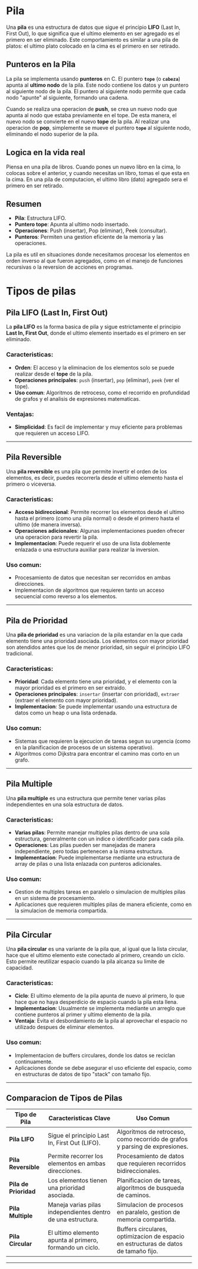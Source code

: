 # Pila

Una **pila** es una estructura de datos que sigue el principio **LIFO** (Last In, First Out), lo que significa que el ultimo elemento en ser agregado es el primero en ser eliminado. Este comportamiento es similar a una pila de platos: el ultimo plato colocado en la cima es el primero en ser retirado.

## Punteros en la Pila

La pila se implementa usando **punteros** en C. El puntero **`tope`** (o **`cabeza`**) apunta al **ultimo nodo** de la pila. Este nodo contiene los datos y un puntero al siguiente nodo de la pila. El puntero al siguiente nodo permite que cada nodo "apunte" al siguiente, formando una cadena.

Cuando se realiza una operacion de **push**, se crea un nuevo nodo que apunta al nodo que estaba previamente en el tope. De esta manera, el nuevo nodo se convierte en el nuevo **tope** de la pila. Al realizar una operacion de **pop**, simplemente se mueve el puntero **`tope`** al siguiente nodo, eliminando el nodo superior de la pila.

## Logica en la vida real

Piensa en una pila de libros. Cuando pones un nuevo libro en la cima, lo colocas sobre el anterior, y cuando necesitas un libro, tomas el que esta en la cima. En una pila de computacion, el ultimo libro (dato) agregado sera el primero en ser retirado.

## Resumen

- **Pila**: Estructura LIFO.
- **Puntero tope**: Apunta al ultimo nodo insertado.
- **Operaciones**: Push (insertar), Pop (eliminar), Peek (consultar).
- **Punteros**: Permiten una gestion eficiente de la memoria y las operaciones.

La pila es util en situaciones donde necesitamos procesar los elementos en orden inverso al que fueron agregados, como en el manejo de funciones recursivas o la reversion de acciones en programas.

# Tipos de pilas

## Pila LIFO (Last In, First Out)

La **pila LIFO** es la forma basica de pila y sigue estrictamente el principio **Last In, First Out**, donde el ultimo elemento insertado es el primero en ser eliminado.

### Caracteristicas:
- **Orden**: El acceso y la eliminacion de los elementos solo se puede realizar desde el **tope** de la pila.
- **Operaciones principales**: `push` (insertar), `pop` (eliminar), `peek` (ver el tope).
- **Uso comun**: Algoritmos de retroceso, como el recorrido en profundidad de grafos y el analisis de expresiones matematicas.

### Ventajas:
- **Simplicidad**: Es facil de implementar y muy eficiente para problemas que requieren un acceso LIFO.

---

## Pila Reversible

Una **pila reversible** es una pila que permite invertir el orden de los elementos, es decir, puedes recorrerla desde el ultimo elemento hasta el primero o viceversa.

### Caracteristicas:
- **Acceso bidireccional**: Permite recorrer los elementos desde el ultimo hasta el primero (como una pila normal) o desde el primero hasta el ultimo (de manera inversa).
- **Operaciones adicionales**: Algunas implementaciones pueden ofrecer una operacion para revertir la pila.
- **Implementacion**: Puede requerir el uso de una lista doblemente enlazada o una estructura auxiliar para realizar la inversion.

### Uso comun:
- Procesamiento de datos que necesitan ser recorridos en ambas direcciones.
- Implementacion de algoritmos que requieren tanto un acceso secuencial como reverso a los elementos.

---

## Pila de Prioridad

Una **pila de prioridad** es una variacion de la pila estandar en la que cada elemento tiene una prioridad asociada. Los elementos con mayor prioridad son atendidos antes que los de menor prioridad, sin seguir el principio LIFO tradicional.

### Caracteristicas:
- **Prioridad**: Cada elemento tiene una prioridad, y el elemento con la mayor prioridad es el primero en ser extraido.
- **Operaciones principales**: `insertar` (insertar con prioridad), `extraer` (extraer el elemento con mayor prioridad).
- **Implementacion**: Se puede implementar usando una estructura de datos como un heap o una lista ordenada.

### Uso comun:
- Sistemas que requieren la ejecucion de tareas segun su urgencia (como en la planificacion de procesos de un sistema operativo).
- Algoritmos como Dijkstra para encontrar el camino mas corto en un grafo.

---

## Pila Multiple

Una **pila multiple** es una estructura que permite tener varias pilas independientes en una sola estructura de datos.

### Caracteristicas:
- **Varias pilas**: Permite manejar multiples pilas dentro de una sola estructura, generalmente con un indice o identificador para cada pila.
- **Operaciones**: Las pilas pueden ser manejadas de manera independiente, pero todas pertenecen a la misma estructura.
- **Implementacion**: Puede implementarse mediante una estructura de array de pilas o una lista enlazada con punteros adicionales.

### Uso comun:
- Gestion de multiples tareas en paralelo o simulacion de multiples pilas en un sistema de procesamiento.
- Aplicaciones que requieren multiples pilas de manera eficiente, como en la simulacion de memoria compartida.

---

## Pila Circular

Una **pila circular** es una variante de la pila que, al igual que la lista circular, hace que el ultimo elemento este conectado al primero, creando un ciclo. Esto permite reutilizar espacio cuando la pila alcanza su limite de capacidad.

### Caracteristicas:
- **Ciclo**: El ultimo elemento de la pila apunta de nuevo al primero, lo que hace que no haya desperdicio de espacio cuando la pila esta llena.
- **Implementacion**: Usualmente se implementa mediante un arreglo que contiene punteros al primer y ultimo elemento de la pila.
- **Ventaja**: Evita el desbordamiento de la pila al aprovechar el espacio no utilizado despues de eliminar elementos.

### Uso comun:
- Implementacion de buffers circulares, donde los datos se reciclan continuamente.
- Aplicaciones donde se debe asegurar el uso eficiente del espacio, como en estructuras de datos de tipo "stack" con tamaño fijo.

---

## Comparacion de Tipos de Pilas

| **Tipo de Pila**           | **Caracteristicas Clave**                                  | **Uso Comun**                                              |
|----------------------------|------------------------------------------------------------|------------------------------------------------------------|
| **Pila LIFO**              | Sigue el principio Last In, First Out (LIFO).              | Algoritmos de retroceso, como recorrido de grafos y parsing de expresiones. |
| **Pila Reversible**        | Permite recorrer los elementos en ambas direcciones.       | Procesamiento de datos que requieren recorridos bidireccionales. |
| **Pila de Prioridad**      | Los elementos tienen una prioridad asociada.               | Planificacion de tareas, algoritmos de busqueda de caminos. |
| **Pila Multiple**          | Maneja varias pilas independientes dentro de una estructura. | Simulacion de procesos en paralelo, gestion de memoria compartida. |
| **Pila Circular**          | El ultimo elemento apunta al primero, formando un ciclo.   | Buffers circulares, optimizacion de espacio en estructuras de datos de tamaño fijo. |

---
